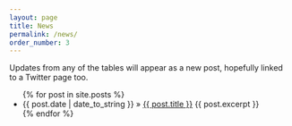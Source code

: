 ```yaml
---
layout: page
title: News
permalink: /news/
order_number: 3
---
```


Updates from any of the tables will appear as a new post, hopefully linked to a Twitter page too.

<ul>
  {% for post in site.posts %}
    <li>
	<span>{{ post.date | date_to_string }}</span> &raquo; <a href="{{ BASE_PATH }}{{ post.url }}">{{ post.title }}</a>
      {{ post.excerpt }}
    </li>
  {% endfor %}
</ul>
